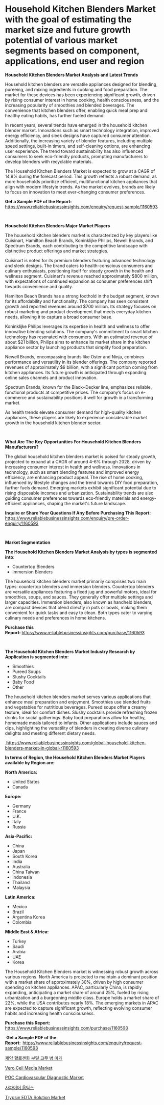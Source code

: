 <p><h1>Household Kitchen Blenders Market with the goal of estimating the market size and future growth potential of various market segments based on component, applications, end user and region</h1></p><p><strong>Household Kitchen Blenders Market Analysis and Latest Trends</strong></p>
<p><p>Household kitchen blenders are versatile appliances designed for blending, pureeing, and mixing ingredients in cooking and food preparation. The market for these devices has been experiencing significant growth, driven by rising consumer interest in home cooking, health consciousness, and the increasing popularity of smoothies and blended beverages. The convenience that kitchen blenders offer, enabling quick meal prep and healthy eating habits, has further fueled demand.</p><p>In recent years, several trends have emerged in the household kitchen blender market. Innovations such as smart technology integration, improved energy efficiency, and sleek designs have captured consumer attention. Additionally, the increasing variety of blender features, including multiple speed settings, built-in timers, and self-cleaning options, are enhancing user experience. The trend toward sustainability has also influenced consumers to seek eco-friendly products, prompting manufacturers to develop blenders with recyclable materials.</p><p>The Household Kitchen Blenders Market is expected to grow at a CAGR of 14.8% during the forecast period. This growth reflects a robust demand, as more households prioritize efficient, multifunctional kitchen appliances that align with modern lifestyle trends. As the market evolves, brands are likely to focus on innovation to meet ever-changing consumer preferences.</p></p>
<p><strong>Get a Sample PDF of the Report:&nbsp;</strong> <a href="https://www.reliablebusinessinsights.com/enquiry/request-sample/1160593">https://www.reliablebusinessinsights.com/enquiry/request-sample/1160593</a></p>
<p>&nbsp;</p>
<p><strong>Household Kitchen Blenders Major Market Players</strong></p>
<p><p>The household kitchen blenders market is characterized by key players like Cuisinart, Hamilton Beach Brands, Koninklijke Philips, Newell Brands, and Spectrum Brands, each contributing to the competitive landscape with distinctive product offerings and market strategies.</p><p>Cuisinart is noted for its premium blenders featuring advanced technology and sleek designs. The brand caters to health-conscious consumers and culinary enthusiasts, positioning itself for steady growth in the health and wellness segment. Cuisinart's revenue reached approximately $800 million, with expectations of continued expansion as consumer preferences shift towards convenience and quality.</p><p>Hamilton Beach Brands has a strong foothold in the budget segment, known for its affordability and functionality. The company has seen consistent growth and reported revenues around $700 million. Its strategy focuses on robust marketing and product development that meets everyday kitchen needs, allowing it to capture a broad consumer base.</p><p>Koninklijke Philips leverages its expertise in health and wellness to offer innovative blending solutions. The company's commitment to smart kitchen technology has resonated with consumers. With an estimated revenue of about $21 billion, Philips aims to enhance its market share in the kitchen appliance sector by launching products that simplify food preparation.</p><p>Newell Brands, encompassing brands like Oster and Ninja, combines performance and versatility in its blender offerings. The company reported revenues of approximately $9 billion, with a significant portion coming from kitchen appliances. Its future growth is anticipated through expanding online sales channels and product innovation.</p><p>Spectrum Brands, known for the Black+Decker line, emphasizes reliable, functional products at competitive prices. The company’s focus on e-commerce and sustainability positions it well for growth in a transforming market.</p><p>As health trends elevate consumer demand for high-quality kitchen appliances, these players are likely to experience considerable market growth in the household kitchen blender sector.</p></p>
<p>&nbsp;</p>
<p><strong>What Are The Key Opportunities For Household Kitchen Blenders Manufacturers?</strong></p>
<p><p>The global household kitchen blenders market is poised for steady growth, projected to expand at a CAGR of around 4-6% through 2028, driven by increasing consumer interest in health and wellness. Innovations in technology, such as smart blending features and improved energy efficiency, are enhancing product appeal. The rise of home cooking, influenced by lifestyle changes and the trend towards DIY food preparation, further fuels demand. Emerging markets exhibit significant potential due to rising disposable incomes and urbanization. Sustainability trends are also guiding consumer preferences towards eco-friendly materials and energy-efficient appliances, shaping the market's future landscape.</p></p>
<p><strong>Inquire or Share Your Questions If Any Before Purchasing This Report:</strong> <a href="https://www.reliablebusinessinsights.com/enquiry/pre-order-enquiry/1160593">https://www.reliablebusinessinsights.com/enquiry/pre-order-enquiry/1160593</a></p>
<p>&nbsp;</p>
<p><strong>Market Segmentation</strong></p>
<p><strong>The Household Kitchen Blenders Market Analysis by types is segmented into:</strong></p>
<p><ul><li>Countertop Blenders</li><li>Immersion Blenders</li></ul></p>
<p><p>The household kitchen blenders market primarily comprises two main types: countertop blenders and immersion blenders. Countertop blenders are versatile appliances featuring a fixed jug and powerful motors, ideal for smoothies, soups, and sauces. They generally offer multiple settings and larger capacities. Immersion blenders, also known as handheld blenders, are compact devices that blend directly in pots or bowls, making them convenient for quick tasks and easy to clean. Both types cater to varying culinary needs and preferences in home kitchens.</p></p>
<p><strong>Purchase this Report:&nbsp;</strong><a href="https://www.reliablebusinessinsights.com/purchase/1160593">https://www.reliablebusinessinsights.com/purchase/1160593</a></p>
<p>&nbsp;</p>
<p><strong>The Household Kitchen Blenders Market Industry Research by Application is segmented into:</strong></p>
<p><ul><li>Smoothies</li><li>Pureed Soups</li><li>Slushy Cocktails</li><li>Baby Food</li><li>Other</li></ul></p>
<p><p>The household kitchen blenders market serves various applications that enhance meal preparation and enjoyment. Smoothies use blended fruits and vegetables for nutritious beverages. Pureed soups offer a creamy texture, ideal for comfort dishes. Slushy cocktails provide refreshing frozen drinks for social gatherings. Baby food preparations allow for healthy, homemade meals tailored to infants. Other applications include sauces and dips, highlighting the versatility of blenders in creating diverse culinary delights and meeting different dietary needs.</p></p>
<p><a href="https://www.reliablebusinessinsights.com/global-household-kitchen-blenders-market-in-global-r1160593">&nbsp;https://www.reliablebusinessinsights.com/global-household-kitchen-blenders-market-in-global-r1160593</a></p>
<p><strong>In terms of Region, the Household Kitchen Blenders Market Players available by Region are:</strong></p>
<p>
    <p> <strong> North America: </strong>
        <ul>
            <li>United States</li>
            <li>Canada</li>
        </ul>
        </p> 
    <p> <strong> Europe: </strong>
        <ul>
            <li>Germany</li>
            <li>France</li>
            <li>U.K.</li>
            <li>Italy</li>
            <li>Russia</li>
        </ul>
        </p> 
    <p> <strong> Asia-Pacific: </strong>
        <ul>
            <li>China</li>
            <li>Japan</li>
            <li>South Korea</li>
            <li>India</li>
            <li>Australia</li>
            <li>China Taiwan</li>
            <li>Indonesia</li>
            <li>Thailand</li>
            <li>Malaysia</li>
        </ul>
        </p> 
    <p> <strong> Latin America: </strong>
        <ul>
            <li>Mexico</li>
            <li>Brazil</li>
            <li>Argentina Korea</li>
            <li>Colombia</li>
        </ul>
        </p> 
    <p> <strong> Middle East & Africa: </strong>
        <ul>
            <li>Turkey</li>
            <li>Saudi</li>
            <li>Arabia</li>
            <li>UAE</li>
            <li>Korea</li>
        </ul>
    </p>
    </p>
<p><p>The Household Kitchen Blenders market is witnessing robust growth across various regions. North America is projected to maintain a dominant position with a market share of approximately 30%, driven by high consumer spending on kitchen appliances. APAC, particularly China, is rapidly expanding, anticipating a market share of around 25%, fueled by rising urbanization and a burgeoning middle class. Europe holds a market share of 22%, while the USA contributes nearly 18%. The emerging markets in APAC are expected to capture significant growth, reflecting evolving consumer habits and increasing health consciousness.</p></p>
<p><strong>Purchase this Report: </strong><a href="https://www.reliablebusinessinsights.com/purchase/1160593">https://www.reliablebusinessinsights.com/purchase/1160593</a></p>
<p>&nbsp;<strong>Get a Sample PDF of the Report:&nbsp;&nbsp;</strong><a href="https://www.reliablebusinessinsights.com/enquiry/request-sample/1160593">https://www.reliablebusinessinsights.com/enquiry/request-sample/1160593</a></p>
<p><strong></strong></p>
<p><p><a href="https://medium.com/@darrylnorton87/%EC%A0%9C%EC%95%BD-%ED%95%A0%EB%A1%9C%EA%B2%90%ED%99%94-%EB%B6%80%ED%8B%B8-%EA%B3%A0%EB%AC%B4-%EB%B3%91-%EB%A7%88%EA%B0%9C-%EC%8B%9C%EC%9E%A5%EC%97%90-%EB%8C%80%ED%95%9C-%EA%B8%80%EB%A1%9C%EB%B2%8C-%EC%A0%84%EB%A7%9D-%ED%8A%B8%EB%A0%8C%EB%93%9C-%EB%B0%8F-%EC%98%88%EC%B8%A1-2024-2031-0b7081ee27c6">제약 할로겐화 부틸 고무 병 마개</a></p><p><a href="https://www.linkedin.com/pulse/global-vero-cell-media-market-share-growth-opportunities-size-gkm9f?trackingId=ijdoEtRGTUm%2BlYkCxNb9wQ%3D%3D">Vero Cell Media Market</a></p><p><a href="https://github.com/MelgarBasny/Market-Research-Report-List-1/blob/main/poc-cardiovascular-diagnostic-market.md">POC Cardiovascular Diagnostic Market</a></p><p><a href="https://medium.com/@darrylnorton87/%EC%A0%84%EB%9E%B5%EC%A0%81-%EC%8B%9C%EC%9E%A5-%ED%86%B5%EC%B0%B0%EB%A0%A5-%EA%B8%80%EB%A1%9C%EB%B2%8C-%EC%82%AC%ED%8C%8C%EC%9D%B4%EC%96%B4-%EA%B4%91%ED%95%99-%EC%8B%9C%EC%9E%A5-2024-2031-ff86cd735048">사파이어 옵틱스</a></p><p><a href="https://www.linkedin.com/pulse/mapping-trypsin-edta-solution-market-trends-challenges-breakthroughs-2wdwf?trackingId=yUZtohgaQD6qq%2FjKJw%2BLWw%3D%3D">Trypsin EDTA Solution Market</a></p></p>